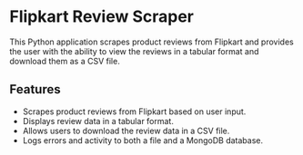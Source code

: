 # Flipkart Review Scraper

This Python application scrapes product reviews from Flipkart and provides the user with the ability to view the reviews
in a tabular format and download them as a CSV file.

## Features

- Scrapes product reviews from Flipkart based on user input.
- Displays review data in a tabular format.
- Allows users to download the review data in a CSV file.
- Logs errors and activity to both a file and a MongoDB database.

